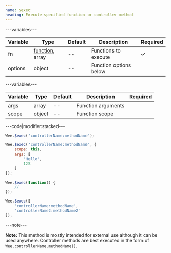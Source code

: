```yaml
---
name: $exec
heading: Execute specified function or controller method
---
```


---variables---

| Variable | Type | Default | Description | Required |
| -- | -- | -- | -- | -- |
| fn | [function](/script/#functions), array | -- | Functions to execute | ✓ |
| options | object | -- | Function options below ||

---variables---

| Variable | Type | Default | Description | Required |
| -- | -- | -- | -- | -- |
| args | array | -- | Function arguments ||
| scope | object | -- | Function scope ||

---code|modifier:stacked---

```javascript
Wee.$exec('controllerName:methodName');
```

```javascript
Wee.$exec('controllerName:methodName', {
	scope: this,
	args: [
		'Hello',
		123
	]
});
```

```javascript
Wee.$exec(function() {
	//
});
```

```javascript
Wee.$exec([
	'controllerName:methodName',
	'controllerName2:methodName2'
]);
```

---note---

**Note:** This method is mostly intended for external use although it can be used anywhere. Controller methods are best executed in the form of ```Wee.controllerName.methodName()```.